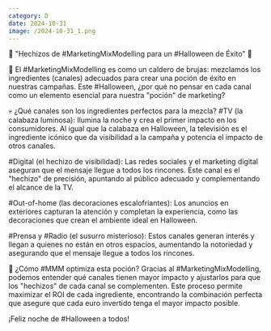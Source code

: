 ```yaml
--- 
category: D 
date: 2024-10-31 
image: /2024-10-31_1.png 
--- 
```


🎃 "Hechizos de #MarketingMixModelling para un #Halloween de Éxito" 🎃

👻 El #MarketingMixModelling es como un caldero de brujas: mezclamos los ingredientes (canales) adecuados para crear una poción de éxito en nuestras campañas. Este #Halloween, ¿por qué no pensar en cada canal como un elemento esencial para nuestra "poción" de marketing?

💀 ¿Qué canales son los ingredientes perfectos para la mezcla?
#TV (la calabaza luminosa): Ilumina la noche y crea el primer impacto en los consumidores. Al igual que la calabaza en Halloween, la televisión es el ingrediente icónico que da visibilidad a la campaña y potencia el impacto de otros canales.

#Digital (el hechizo de visibilidad): Las redes sociales y el marketing digital aseguran que el mensaje llegue a todos los rincones. Este canal es el "hechizo" de precisión, apuntando al público adecuado y complementando el alcance de la TV.

#Out-of-home (las decoraciones escalofriantes): Los anuncios en exteriores capturan la atención y completan la experiencia, como las decoraciones que crean el ambiente ideal en Halloween.

#Prensa y #Radio (el susurro misterioso): Estos canales generan interés y llegan a quienes no están en otros espacios, aumentando la notoriedad y asegurando que el mensaje llegue a todos los rincones.

🎩 ¿Cómo #MMM optimiza esta poción?
Gracias al #MarketingMixModelling, podemos entender qué canales tienen mayor impacto y ajustarlos para que los "hechizos" de cada canal se complementen. Este proceso permite maximizar el ROI de cada ingrediente, encontrando la combinación perfecta que asegure que cada euro invertido tenga el mayor impacto posible.

¡Feliz noche de #Halloween a todos!